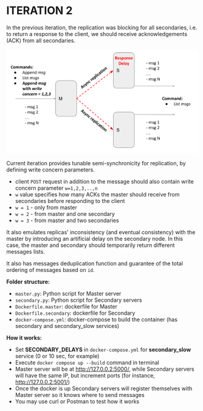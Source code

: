 # ITERATION 2

In the previous iteration, the replication was blocking for all secondaries, i.e. to return a response to the client, we should receive acknowledgements (ACK) from all secondaries.

<img loading="lazy" src="iteration_2.png" alt="image_name png" />

Current iteration provides tunable semi-synchronicity for replication, by defining write concern parameters. 
* client `POST` request in addition to the message should also contain write concern parameter `w=1,2,3,..,n`
* `w` value specifies how many ACKs the master should receive from secondaries before responding to the client
* `w = 1` - only from master
* `w = 2` - from master and one secondary
* `w = 3` - from master and two secondaries 

It also emulates replicas' inconsistency (and eventual consistency) with the master by introducing an artificial delay on the secondary node. In this case, the master and secondary should temporarily return different messages lists.

It also has messages deduplication function and guarantee of the total ordering of messages based on `id`.

**Folder structure:**

* `master.py`: Python script for Master server
* `secondary.py`: Python script for Secondary servers
* `Dockerfile.master`: dockerfile for Master
* `Dockerfile.secondary`: dockerfile for Secondary
* `docker-compose.yml`: docker-compose to build the container (has secondary and secondary_slow services)

**How it works:**

* Set **SECONDARY_DELAYS** in `docker-compose.yml` for **secondary_slow** service (0 or 10 sec, for example)
* Execute `docker compose up --build` command in terminal
* Master server will be at http://127.0.0.2:5000/, while Secondary servers will have the same IP, but increment ports (for instance, http://127.0.0.2:5001/)
* Once the docker is up Secondary servers will register themselves with Master server so it knows where to send messages
* You may use curl or Postman to test how it works
